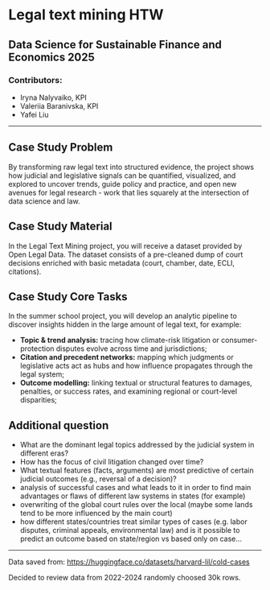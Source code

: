 # Legal text mining HTW 
## Data Science for Sustainable Finance and Economics 2025

### Contributors:
- Iryna Nalyvaiko, KPI
- Valeriia Baranivska, KPI 
- Yafei Liu 

---

## Case Study Problem
By transforming raw legal text into structured evidence, the project shows how judicial and legislative
signals can be quantified, visualized, and explored to uncover trends, guide policy and practice, and open
new avenues for legal research - work that lies squarely at the intersection of data science and law.

## Case Study Material
In the Legal Text Mining project, you will receive a dataset provided by Open Legal Data. The dataset
consists of a pre-cleaned dump of court decisions enriched with basic metadata (court, chamber, date, ECLI,
citations).

## Case Study Core Tasks
In the summer school project, you will develop an analytic pipeline to discover insights hidden in the large
amount of legal text, for example:
- **Topic & trend analysis:**
tracing how climate-risk litigation or consumer-protection disputes evolve across time and jurisdictions;
- **Citation and precedent networks:**
mapping which judgments or legislative acts act as hubs and how influence propagates through the
legal system;
- **Outcome modelling:**
linking textual or structural features to damages, penalties, or success rates, and examining regional
or court-level disparities;

## Additional question 

- What are the dominant legal topics addressed by the judicial system in different eras? 
- How has the focus of civil litigation changed over time? 
- What textual features (facts, arguments) are most predictive of certain judicial outcomes (e.g., reversal of a decision)?
- analysis of successful cases and what leads to it in order to find main advantages or flaws of different law systems in states (for example) 
- overwriting of the global court rules over the local (maybe some lands tend to be more influenced by the main court)
- how different states/countries treat similar types of cases (e.g. labor disputes, criminal appeals, environmental law) and is it possible to predict an outcome based on state/region vs based only on case…


---
Data saved from:
https://huggingface.co/datasets/harvard-lil/cold-cases

Decided to review data from 2022-2024 randomly choosed 30k rows.
